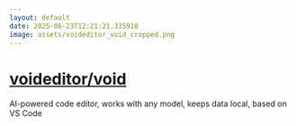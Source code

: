 ```yaml
---
layout: default
date: 2025-06-23T12:21:21.335918
image: assets/voideditor_void_cropped.png
---
```


# [voideditor/void](https://github.com/voideditor/void)

AI-powered code editor, works with any model, keeps data local, based on VS Code
